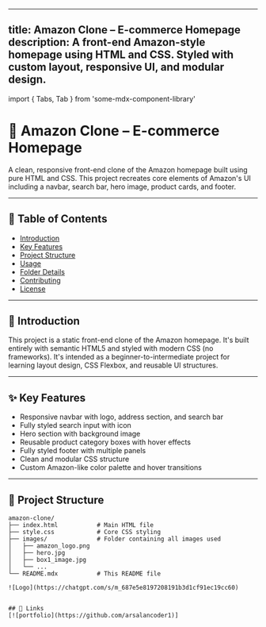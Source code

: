 
---
title: Amazon Clone – E-commerce Homepage
description: A front-end Amazon-style homepage using HTML and CSS. Styled with custom layout, responsive UI, and modular design.
---

import { Tabs, Tab } from 'some-mdx-component-library'

# 🛒 Amazon Clone – E-commerce Homepage

A clean, responsive front-end clone of the Amazon homepage built using pure HTML and CSS. This project recreates core elements of Amazon's UI including a navbar, search bar, hero image, product cards, and footer.

---

## 📑 Table of Contents

- [Introduction](#introduction)
- [Key Features](#key-features)
- [Project Structure](#project-structure)
- [Usage](#usage)
- [Folder Details](#folder-details)
- [Contributing](#contributing)
- [License](#license)

---

## 🚀 Introduction

This project is a static front-end clone of the Amazon homepage. It's built entirely with semantic HTML5 and styled with modern CSS (no frameworks). It's intended as a beginner-to-intermediate project for learning layout design, CSS Flexbox, and reusable UI structures.

---

## ✨ Key Features

- Responsive navbar with logo, address section, and search bar
- Fully styled search input with icon
- Hero section with background image
- Reusable product category boxes with hover effects
- Fully styled footer with multiple panels
- Clean and modular CSS structure
- Custom Amazon-like color palette and hover transitions

---

## 🧱 Project Structure

```text
amazon-clone/
├── index.html           # Main HTML file
├── style.css            # Core CSS styling
├── images/              # Folder containing all images used
│   ├── amazon_logo.png
│   ├── hero.jpg
│   ├── box1_image.jpg
│   └── ...
└── README.mdx           # This README file

![Logo](https://chatgpt.com/s/m_687e5e8197208191b3d1cf91ec19cc60)


## 🔗 Links
[![portfolio](https://github.com/arsalancoder1)]

